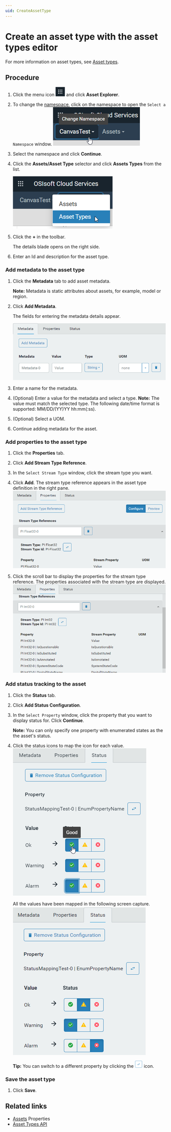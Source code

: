 ```yaml
---
uid: CreateAssetType
---
```


# Create an asset type with the asset types editor

For more information on asset types, see [Asset types](xref:AssetTypes).

## Procedure

1. Click the menu icon ![menu icon](images/icon_navigation_bigger.png) and click **Asset Explorer**.

2. To change the [namespace](xref:ccNamespaces), click on the namespace to open the `Select a Namespace` window.
    ![Namespace icon](images/namespace-icon.png)
    
3. Select the namespace and click **Continue**.

4. Click the **Assets/Asset Type** selector and click **Assets Types** from the list.

    ![Asset Type selector](images/asset-type-picker.png)

5. Click the **+** in the toolbar.

    The details blade opens on the right side.

6. Enter an Id and description for the asset type.

### Add metadata to the asset type

1. Click the **Metadata** tab to add asset metadata.

   **Note:** Metadata is static attributes about assets, for example, model or region.

   <!-- We need a definition for metadata that covers its use in different OCS contexts. --> 

2. Click **Add Metadata**.

    The fields for entering the metadata details appear. 

    ![Metadata fields](images/metadata-fields.png)

4. Enter a name for the metadata.

5. (Optional) Enter a value for the metadata and select a type. 
   **Note:** The value must match the selected type. The following date/time format is supported: MM/DD/(YY)YY hh:mm(:ss).

   <!--WRITER NOTE: What date/time formats are supported? Is this the same as for PI Server? i.e., Microsoft standard date/time formats? -->

6. (Optional) Select a UOM.

7. Continue adding metadata for the asset. 

### Add properties to the asset type

1. Click the **Properties** tab. 

2. Click **Add Stream Type Reference**.

3. In the `Select Stream Type` window, click the stream type you want.

4. Click **Add**.
   The stream type reference appears in the asset type definition in the right pane. 
   ![Stream type reference](images/stream-type-reference.png)

5. Click the scroll bar to display the properties for the stream type reference.
    The properties associated with the stream type are displayed.
    ![Stream type reference](images/stream-type-reference-properties.png)

### Add status tracking to the asset

1. Click the **Status** tab.
2. Click **Add Status Configuration**.
3. In the `Select Property` window, click the property that you want to display status for. Click **Continue**.

    **Note:** You can only specify one property with enumerated states as the the asset's status.

1. Click the status icons to map the icon for each value.
    ![Mapping status icons](images/map-status-values.png)
    
    All the values have been mapped in the following screen capture.
    ![Mapped status](images/mapped-status-values.png)
    
    **Tip:** You can switch to a different property by clicking the ![Change property icon](images/change-property-icon.png) icon.
    
### Save the asset type

1. Click **Save**. 

## Related links 
- [Assets](xref:AssetsProperties) Properties
- [Asset Types API](xref:AssetTypesAPI)
